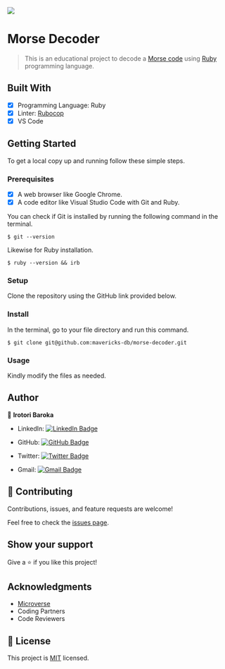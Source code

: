 ![](https://img.shields.io/badge/Microverse-blueviolet)

# Morse Decoder

> This is an educational project to decode a [Morse code](https://en.wikipedia.org/wiki/Morse_code) using [Ruby](https://www.ruby-lang.org/en/) programming language.

## Built With

- [x] Programming Language: Ruby
- [x] Linter: [Rubocop](https://rubocop.org/)
- [x] VS Code

## Getting Started

To get a local copy up and running follow these simple steps.

### Prerequisites

- [x] A web browser like Google Chrome.
- [x] A code editor like Visual Studio Code with Git and Ruby.

You can check if Git is installed by running the following command in the terminal.
```
$ git --version
```

Likewise for Ruby installation.
```
$ ruby --version && irb
```

### Setup

Clone the repository using the GitHub link provided below.

### Install

In the terminal, go to your file directory and run this command.

```
$ git clone git@github.com:mavericks-db/morse-decoder.git
```

### Usage

Kindly modify the files as needed.

## Author

👤 **Irotori Baroka** 

- LinkedIn: [![LinkedIn Badge](https://img.shields.io/badge/-mavericks--db-white?logo=LinkedIn&logoColor=0A66C2&style=plastic)](https://linkedin.com/in/baroka)

- GitHub: [![GitHub Badge](https://img.shields.io/badge/-mavericks--db-white?logo=GitHub&logoColor=181717&style=plastic)](https://github.com/baroka-wp)

- Twitter: [![Twitter Badge](https://img.shields.io/badge/-mavericks__db-white?logo=Twitter&logoColor=1DA1F2&style=plastic)](https://twitter.com/birotori)

- Gmail: [![Gmail Badge](https://img.shields.io/badge/-balitaanmavericks-white?logo=Gmail&logoColor=EA4335&style=plastic)](mailto:birotori@gmail.com)


## 🤝 Contributing

Contributions, issues, and feature requests are welcome!

Feel free to check the [issues page](https://github.com/baroka-wp/morse-decoder/issues).

## Show your support

Give a ⭐️ if you like this project!

## Acknowledgments

- [Microverse](https://www.microverse.org/)
- Coding Partners
- Code Reviewers

## 📝 License

This project is [MIT](./MIT.md) licensed.

